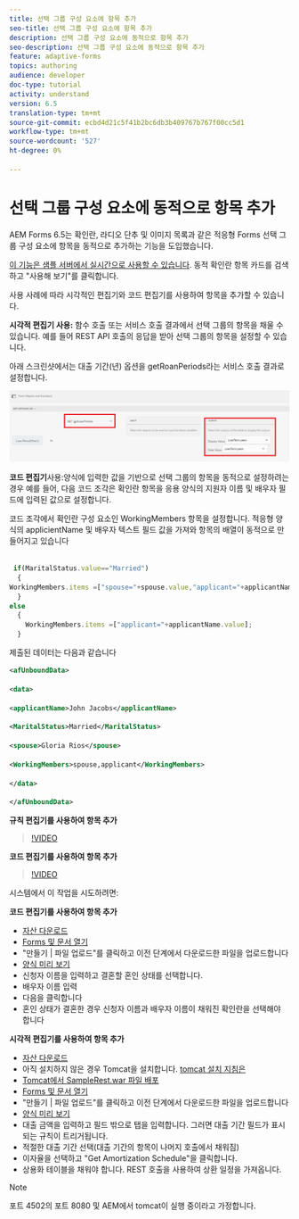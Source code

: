 ```yaml
---
title: 선택 그룹 구성 요소에 항목 추가
seo-title: 선택 그룹 구성 요소에 항목 추가
description: 선택 그룹 구성 요소에 동적으로 항목 추가
seo-description: 선택 그룹 구성 요소에 동적으로 항목 추가
feature: adaptive-forms
topics: authoring
audience: developer
doc-type: tutorial
activity: understand
version: 6.5
translation-type: tm+mt
source-git-commit: ecbd4d21c5f41b2bc6db3b409767b767f00cc5d1
workflow-type: tm+mt
source-wordcount: '527'
ht-degree: 0%

---
```




# 선택 그룹 구성 요소에 동적으로 항목 추가

AEM Forms 6.5는 확인란, 라디오 단추 및 이미지 목록과 같은 적응형 Forms 선택 그룹 구성 요소에 항목을 동적으로 추가하는 기능을 도입했습니다.

[이 기능은 샘플 서버에서 실시간으로 사용할 수 있습니다](https://forms.enablementadobe.com/content/samples/samples.html?query=0). 동적 확인란 항목 카드를 검색하고 &quot;사용해 보기&quot;를 클릭합니다.


사용 사례에 따라 시각적인 편집기와 코드 편집기를 사용하여 항목을 추가할 수 있습니다.

**시각적 편집기 사용:** 함수 호출 또는 서비스 호출 결과에서 선택 그룹의 항목을 채울 수 있습니다. 예를 들어 REST API 호출의 응답을 받아 선택 그룹의 항목을 설정할 수 있습니다.

아래 스크린샷에서는 대출 기간(년) 옵션을 getRoanPeriods라는 서비스 호출 결과로 설정합니다.

![규칙 편집기](assets/ruleeditor.png)

**코드 편집기**&#x200B;사용:양식에 입력한 값을 기반으로 선택 그룹의 항목을 동적으로 설정하려는 경우 예를 들어, 다음 코드 조각은 확인란 항목을 응용 양식의 지원자 이름 및 배우자 필드에 입력된 값으로 설정합니다.

코드 조각에서 확인란 구성 요소인 WorkingMembers 항목을 설정합니다. 적응형 양식의 applicientName 및 배우자 텍스트 필드 값을 가져와 항목의 배열이 동적으로 만들어지고 있습니다

```javascript
 
 if(MaritalStatus.value=="Married")
  {
WorkingMembers.items =["spouse="+spouse.value,"applicant="+applicantName.value];
  }
else
  {
    WorkingMembers.items =["applicant="+applicantName.value];
  }
```

제출된 데이터는 다음과 같습니다

```xml
<afUnboundData>

<data>

<applicantName>John Jacobs</applicantName>

<MaritalStatus>Married</MaritalStatus>

<spouse>Gloria Rios</spouse>

<WorkingMembers>spouse,applicant</WorkingMembers>

</data>

</afUnboundData>
```

**규칙 편집기를 사용하여 항목 추가**

>[!VIDEO](https://video.tv.adobe.com/v/26847?quality=12&learn=on)

**코드 편집기를 사용하여 항목 추가**

>[!VIDEO](https://video.tv.adobe.com/v/26848?quality=12&learn=on)

시스템에서 이 작업을 시도하려면:

**코드 편집기를 사용하여 항목 추가**

* [자산 다운로드](assets/usingthecodeeditor.zip)
* [Forms 및 문서 열기](http://localhost:4502/aem/forms.html/content/dam/formsanddocuments)
* &quot;만들기 | 파일 업로드&quot;를 클릭하고 이전 단계에서 다운로드한 파일을 업로드합니다
* [양식 미리 보기](http://localhost:4502/content/dam/formsanddocuments/simpleform/jcr:content?wcmmode=disabled)
* 신청자 이름을 입력하고 결혼할 혼인 상태를 선택합니다.
* 배우자 이름 입력
* 다음을 클릭합니다
* 혼인 상태가 결혼한 경우 신청자 이름과 배우자 이름이 채워진 확인란을 선택해야 합니다

**시각적 편집기를 사용하여 항목 추가**

* [자산 다운로드](assets/usingthevisualeditor.zip)
* 아직 설치하지 않은 경우 Tomcat을 설치합니다. [tomcat 설치 지침은](https://docs.adobe.com/content/help/en/experience-manager-learn/forms/ic-print-channel-tutorial/introduction.html)
* [Tomcat에서 SampleRest.war 파일 배포](https://forms.enablementadobe.com/content/DemoServerBundles/SampleRest.war)
* [Forms 및 문서 열기](http://localhost:4502/aem/forms.html/content/dam/formsanddocuments)
* &quot;만들기 | 파일 업로드&quot;를 클릭하고 이전 단계에서 다운로드한 파일을 업로드합니다
* [양식 미리 보기](http://localhost:4502/content/dam/formsanddocuments/amortizationschedule/jcr:content?wcmmode=disabled)
* 대출 금액을 입력하고 필드 밖으로 탭을 입력합니다. 그러면 대출 기간 필드가 표시되는 규칙이 트리거됩니다.
* 적절한 대출 기간 선택(대출 기간의 항목이 나머지 호출에서 채워짐)
* 이자율을 선택하고 &quot;Get Amortization Schedule&quot;을 클릭합니다.
* 상용화 테이블을 채워야 합니다. REST 호출을 사용하여 상환 일정을 가져옵니다.

>[!NOTE]
> 포트 4502의 포트 8080 및 AEM에서 tomcat이 실행 중이라고 가정합니다.
